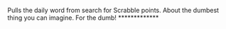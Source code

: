 Pulls the daily word from search for Scrabble points. About the dumbest thing you can imagine. For the dumb! *************

